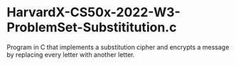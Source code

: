 # HarvardX-CS50x-2022-W3-ProblemSet-Substititution.c
Program in C that implements a substitution cipher and encrypts a message by replacing every letter with another letter.
